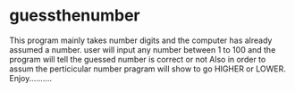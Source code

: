 # guessthenumber
This program mainly takes number digits and the computer has already assumed a number.
user will input any number between 1 to 100 and the program will tell the guessed number is correct or not 
Also in order to assum the perticicular number pragram will show to go HIGHER or LOWER.
Enjoy..........

